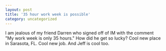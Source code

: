 ```yaml
---
layout: post
title: '35 hour work week is possible'
category: uncategorized
---
```


I am jealous of my friend Darren who signed off of IM with the comment "My work week is only 35 hours."  How did he get so lucky?  Cool new place in Sarasota, FL.  Cool new job.  And Jeff is cool too.
